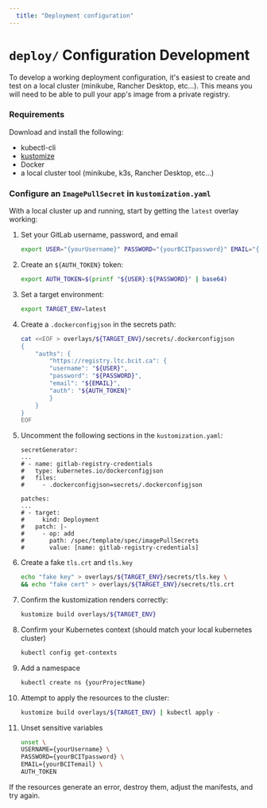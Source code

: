 ```yaml
---
  title: "Deployment configuration"
---
```

# `deploy/` Configuration Development

To develop a working deployment configuration, it's easiest to create and test on a local cluster (minikube, Rancher Desktop, etc...). This means you will need to be able to pull your app's image from a private registry.

### Requirements

Download and install the following:

- kubectl-cli
- [kustomize](https://kubectl.docs.kubernetes.io/installation/)
- Docker
- a local cluster tool (minikube, k3s, Rancher Desktop, etc...)

### Configure an `ImagePullSecret` in `kustomization.yaml`

With a local cluster up and running, start by getting the `latest` overlay working:

1. Set your GitLab username, password, and email
   
    ```bash
    export USER="{yourUsername}" PASSWORD="{yourBCITpassword}" EMAIL="{yourBCITemail}"
    ```

2. Create an `${AUTH_TOKEN}` token:

    ```bash
    export AUTH_TOKEN=$(printf "${USER}:${PASSWORD}" | base64)
    ```

3. Set a target environment:
   
    ```bash
    export TARGET_ENV=latest
    ```

4. Create a `.dockerconfigjson` in the secrets path:

    ```bash
    cat <<EOF > overlays/${TARGET_ENV}/secrets/.dockerconfigjson
    {
        "auths": {
            "https://registry.ltc.bcit.ca": {
            "username": "${USER}",
            "password": "${PASSWORD}",
            "email": "${EMAIL}",
            "auth": "${AUTH_TOKEN}"
            }
        }
    }
    EOF
    ```

5. Uncomment the following sections in the `kustomization.yaml`:

    ```
    secretGenerator:
    ...
    # - name: gitlab-registry-credentials
    #   type: kubernetes.io/dockerconfigjson
    #   files:
    #     - .dockerconfigjson=secrets/.dockerconfigjson

    patches:
    ...
    # - target:
    #     kind: Deployment
    #   patch: |-
    #     - op: add
    #       path: /spec/template/spec/imagePullSecrets
    #       value: [name: gitlab-registry-credentials]
    ```

6. Create a fake `tls.crt` and `tls.key`
   
    ```bash
    echo "fake key" > overlays/${TARGET_ENV}/secrets/tls.key \
    && echo "fake cert" > overlays/${TARGET_ENV}/secrets/tls.crt
    ```

7. Confirm the kustomization renders correctly:

    ```bash
    kustomize build overlays/${TARGET_ENV}
    ```

8.  Confirm your Kubernetes context (should match your local kubernetes cluster)

    ```bash
    kubectl config get-contexts
    ```

9.  Add a namespace

    ```bash
    kubectl create ns {yourProjectName}
    ```

10. Attempt to apply the resources to the cluster:

    ```bash
    kustomize build overlays/${TARGET_ENV} | kubectl apply -
    ```

11. Unset sensitive variables

    ```bash
    unset \
    USERNAME={yourUsername} \
    PASSWORD={yourBCITpassword} \
    EMAIL={yourBCITemail} \
    AUTH_TOKEN
    ```

If the resources generate an error, destroy them, adjust the manifests, and try again.
